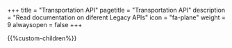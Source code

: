 +++
title = "Transportation API"
pagetitle = "Transportation API"
description = "Read documentation on diferent Legacy APIs"
icon = "fa-plane" 
weight = 9
alwaysopen = false
+++

{{%custom-children%}}
